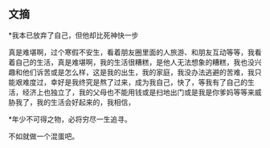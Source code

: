 ## 文摘
*我本已放弃了自己，但他却比死神快一步

真是难堪啊，过个寒假不安生，看着朋友圈里面的人旅游、和朋友互动等等，我看着自己的生活，真是难堪啊，我的生活很糟糕，是他人无法想象的糟糕，我也没兴趣和他们诉苦或是怎么样，这是我的出生，我的家庭，我没办法逃避的苦难，我只能艰难度过，幸好是我终究是熬了过来，成为我自己，快了，等我有了自己的生活，经济上也独立了，我的父母也不能用钱或是扫地出门或是我是你爹妈等等来威胁我了，我的生活会好起来的，我相信，

*年少不可得之物，必将穷尽一生追寻。


不如就做一个混蛋吧。
